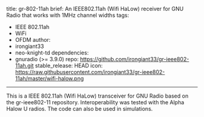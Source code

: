 title: gr-802-11ah
brief: An IEEE802.11ah (Wifi HaLow) receiver for GNU Radio that works with 1MHz channel widths
tags:
  - IEEE 802.11ah
  - WiFi
  - OFDM
author:
  - irongiant33
  - neo-knight-td
dependencies:
  - gnuradio (>= 3.9.0)
repo: https://github.com/irongiant33/gr-ieee802-11ah.git
stable_release: HEAD
icon: https://raw.githubusercontent.com/irongiant33/gr-ieee802-11ah/master/wifi-halow.png
---

This is a IEEE 802.11ah (Wifi HaLow) transceiver for GNU Radio based on the gr-ieee802-11 repository. Interoperability was tested with the Alpha Halow U radios. The code can also be used in simulations.
